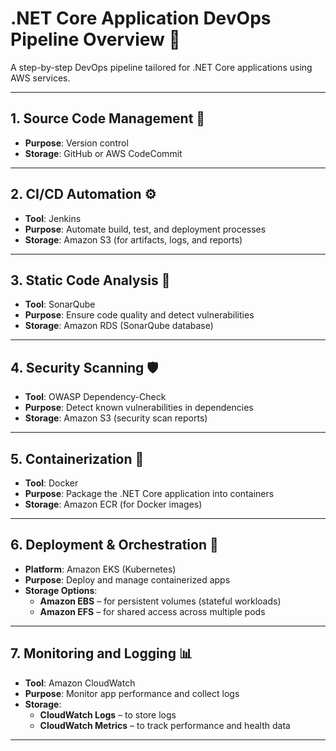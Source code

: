 # .NET Core Application DevOps Pipeline Overview 🚀

A step-by-step DevOps pipeline tailored for .NET Core applications using AWS services.

---

## 1. Source Code Management 📁

- **Purpose**: Version control  
- **Storage**: GitHub or AWS CodeCommit  

---

## 2. CI/CD Automation ⚙️

- **Tool**: Jenkins  
- **Purpose**: Automate build, test, and deployment processes  
- **Storage**: Amazon S3 (for artifacts, logs, and reports)  

---

## 3. Static Code Analysis 🧪

- **Tool**: SonarQube  
- **Purpose**: Ensure code quality and detect vulnerabilities  
- **Storage**: Amazon RDS (SonarQube database)  

---

## 4. Security Scanning 🛡️

- **Tool**: OWASP Dependency-Check  
- **Purpose**: Detect known vulnerabilities in dependencies  
- **Storage**: Amazon S3 (security scan reports)  

---

## 5. Containerization 🐳

- **Tool**: Docker  
- **Purpose**: Package the .NET Core application into containers  
- **Storage**: Amazon ECR (for Docker images)  

---

## 6. Deployment & Orchestration 🚢

- **Platform**: Amazon EKS (Kubernetes)  
- **Purpose**: Deploy and manage containerized apps  
- **Storage Options**:
  - **Amazon EBS** – for persistent volumes (stateful workloads)  
  - **Amazon EFS** – for shared access across multiple pods  

---

## 7. Monitoring and Logging 📊

- **Tool**: Amazon CloudWatch  
- **Purpose**: Monitor app performance and collect logs  
- **Storage**:
  - **CloudWatch Logs** – to store logs  
  - **CloudWatch Metrics** – to track performance and health data  

---
